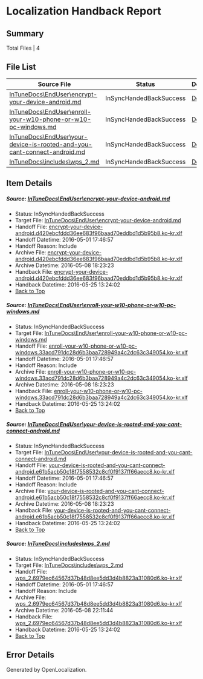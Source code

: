 # <a name='report-top'></a> Localization Handback Report

## Summary
 Total Files | 4

## File List
 Source File | Status | Details 
 ----------- | ------ | ------- 
 [InTuneDocs\EndUser\encrypt-your-device-android.md](https://github.com/Microsoft/IntuneDocs-pr/blob/779127bfd39145010f0d9b6609286aaf4dedfdc8/InTuneDocs/EndUser/encrypt-your-device-android.md) | InSyncHandedBackSuccess | [Details](#656bc3b8766582eddb5de765f923cdfc98bfb812285)
 [InTuneDocs\EndUser\enroll-your-w10-phone-or-w10-pc-windows.md](https://github.com/Microsoft/IntuneDocs-pr/blob/779127bfd39145010f0d9b6609286aaf4dedfdc8/InTuneDocs/EndUser/enroll-your-w10-phone-or-w10-pc-windows.md) | InSyncHandedBackSuccess | [Details](#c581ccf3633a9445e7a58ea2fda8b0d61f884fb0293)
 [InTuneDocs\EndUser\your-device-is-rooted-and-you-cant-connect-android.md](https://github.com/Microsoft/IntuneDocs-pr/blob/779127bfd39145010f0d9b6609286aaf4dedfdc8/InTuneDocs/EndUser/your-device-is-rooted-and-you-cant-connect-android.md) | InSyncHandedBackSuccess | [Details](#cef1dac1b5b23281b64509c38319a3534b8b4bd8463)
 [InTuneDocs\includes\wps_2.md](https://github.com/Microsoft/IntuneDocs-pr/blob/56ab8c21f7da490c3bf0d541c7026e2ed84926dd/InTuneDocs/includes/wps_2.md) | InSyncHandedBackSuccess | [Details](#e9096a16bdd11b30f840ceba6f1cb16bd4cf25e8635)

## Item Details
##### <a name='656bc3b8766582eddb5de765f923cdfc98bfb812285'></a> Source: [InTuneDocs\EndUser\encrypt-your-device-android.md](https://github.com/Microsoft/IntuneDocs-pr/blob/779127bfd39145010f0d9b6609286aaf4dedfdc8/InTuneDocs/EndUser/encrypt-your-device-android.md)
* Status: InSyncHandedBackSuccess
* Target File: [InTuneDocs\EndUser\encrypt-your-device-android.md](https://github.com/Microsoft/IntuneDocs-pr.ko-kr/blob/719d2916ece688de52862add32d7363615f2210d/InTuneDocs/EndUser/encrypt-your-device-android.md)
* Handoff File: [encrypt-your-device-android.d420ebcfddd36ee683f96baad70eddbd1d5b95b8.ko-kr.xlf](https://github.com/Microsoft/EM.handoff/blob/4c85c86418756844b31f65394b74954cad737b8b/ol-handoff/Microsoft/IntuneDocs-pr.ko-kr/master/encrypt-your-device-android.d420ebcfddd36ee683f96baad70eddbd1d5b95b8.ko-kr.xlf)
* Handoff Datetime: 2016-05-01 17:46:57
* Handoff Reason: Include
* Archive File: [encrypt-your-device-android.d420ebcfddd36ee683f96baad70eddbd1d5b95b8.ko-kr.xlf](https://github.com/Microsoft/EM.handoff/blob/ec5ac7c031cbc12a989e5fd374f281bd58121a42/ol-handoff/Microsoft/IntuneDocs-pr.ko-kr/master/archive/encrypt-your-device-android.d420ebcfddd36ee683f96baad70eddbd1d5b95b8.ko-kr.xlf)
* Archive Datetime: 2016-05-08 18:23:23
* Handback File: [encrypt-your-device-android.d420ebcfddd36ee683f96baad70eddbd1d5b95b8.ko-kr.xlf](https://github.com/Microsoft/EM.handback/blob/3adffa336fd9fe5501c3557f6841d74d46c34c72/ol-handback/Microsoft/IntuneDocs-pr.ko-kr/master/encrypt-your-device-android.d420ebcfddd36ee683f96baad70eddbd1d5b95b8.ko-kr.xlf)
* Handback Datetime: 2016-05-25 13:24:02
* [Back to Top](#report-top)

##### <a name='c581ccf3633a9445e7a58ea2fda8b0d61f884fb0293'></a> Source: [InTuneDocs\EndUser\enroll-your-w10-phone-or-w10-pc-windows.md](https://github.com/Microsoft/IntuneDocs-pr/blob/779127bfd39145010f0d9b6609286aaf4dedfdc8/InTuneDocs/EndUser/enroll-your-w10-phone-or-w10-pc-windows.md)
* Status: InSyncHandedBackSuccess
* Target File: [InTuneDocs\EndUser\enroll-your-w10-phone-or-w10-pc-windows.md](https://github.com/Microsoft/IntuneDocs-pr.ko-kr/blob/719d2916ece688de52862add32d7363615f2210d/InTuneDocs/EndUser/enroll-your-w10-phone-or-w10-pc-windows.md)
* Handoff File: [enroll-your-w10-phone-or-w10-pc-windows.33acd791dc28d6b3baa728949a4c2dc63c349054.ko-kr.xlf](https://github.com/Microsoft/EM.handoff/blob/4c85c86418756844b31f65394b74954cad737b8b/ol-handoff/Microsoft/IntuneDocs-pr.ko-kr/master/enroll-your-w10-phone-or-w10-pc-windows.33acd791dc28d6b3baa728949a4c2dc63c349054.ko-kr.xlf)
* Handoff Datetime: 2016-05-01 17:46:57
* Handoff Reason: Include
* Archive File: [enroll-your-w10-phone-or-w10-pc-windows.33acd791dc28d6b3baa728949a4c2dc63c349054.ko-kr.xlf](https://github.com/Microsoft/EM.handoff/blob/ec5ac7c031cbc12a989e5fd374f281bd58121a42/ol-handoff/Microsoft/IntuneDocs-pr.ko-kr/master/archive/enroll-your-w10-phone-or-w10-pc-windows.33acd791dc28d6b3baa728949a4c2dc63c349054.ko-kr.xlf)
* Archive Datetime: 2016-05-08 18:23:23
* Handback File: [enroll-your-w10-phone-or-w10-pc-windows.33acd791dc28d6b3baa728949a4c2dc63c349054.ko-kr.xlf](https://github.com/Microsoft/EM.handback/blob/3adffa336fd9fe5501c3557f6841d74d46c34c72/ol-handback/Microsoft/IntuneDocs-pr.ko-kr/master/enroll-your-w10-phone-or-w10-pc-windows.33acd791dc28d6b3baa728949a4c2dc63c349054.ko-kr.xlf)
* Handback Datetime: 2016-05-25 13:24:02
* [Back to Top](#report-top)

##### <a name='cef1dac1b5b23281b64509c38319a3534b8b4bd8463'></a> Source: [InTuneDocs\EndUser\your-device-is-rooted-and-you-cant-connect-android.md](https://github.com/Microsoft/IntuneDocs-pr/blob/779127bfd39145010f0d9b6609286aaf4dedfdc8/InTuneDocs/EndUser/your-device-is-rooted-and-you-cant-connect-android.md)
* Status: InSyncHandedBackSuccess
* Target File: [InTuneDocs\EndUser\your-device-is-rooted-and-you-cant-connect-android.md](https://github.com/Microsoft/IntuneDocs-pr.ko-kr/blob/719d2916ece688de52862add32d7363615f2210d/InTuneDocs/EndUser/your-device-is-rooted-and-you-cant-connect-android.md)
* Handoff File: [your-device-is-rooted-and-you-cant-connect-android.e61b5acb50c18f7558532c8cf0f9137ff66aecc8.ko-kr.xlf](https://github.com/Microsoft/EM.handoff/blob/4c85c86418756844b31f65394b74954cad737b8b/ol-handoff/Microsoft/IntuneDocs-pr.ko-kr/master/your-device-is-rooted-and-you-cant-connect-android.e61b5acb50c18f7558532c8cf0f9137ff66aecc8.ko-kr.xlf)
* Handoff Datetime: 2016-05-01 17:46:57
* Handoff Reason: Include
* Archive File: [your-device-is-rooted-and-you-cant-connect-android.e61b5acb50c18f7558532c8cf0f9137ff66aecc8.ko-kr.xlf](https://github.com/Microsoft/EM.handoff/blob/ec5ac7c031cbc12a989e5fd374f281bd58121a42/ol-handoff/Microsoft/IntuneDocs-pr.ko-kr/master/archive/your-device-is-rooted-and-you-cant-connect-android.e61b5acb50c18f7558532c8cf0f9137ff66aecc8.ko-kr.xlf)
* Archive Datetime: 2016-05-08 18:23:23
* Handback File: [your-device-is-rooted-and-you-cant-connect-android.e61b5acb50c18f7558532c8cf0f9137ff66aecc8.ko-kr.xlf](https://github.com/Microsoft/EM.handback/blob/3adffa336fd9fe5501c3557f6841d74d46c34c72/ol-handback/Microsoft/IntuneDocs-pr.ko-kr/master/your-device-is-rooted-and-you-cant-connect-android.e61b5acb50c18f7558532c8cf0f9137ff66aecc8.ko-kr.xlf)
* Handback Datetime: 2016-05-25 13:24:02
* [Back to Top](#report-top)

##### <a name='e9096a16bdd11b30f840ceba6f1cb16bd4cf25e8635'></a> Source: [InTuneDocs\includes\wps_2.md](https://github.com/Microsoft/IntuneDocs-pr/blob/56ab8c21f7da490c3bf0d541c7026e2ed84926dd/InTuneDocs/includes/wps_2.md)
* Status: InSyncHandedBackSuccess
* Target File: [InTuneDocs\includes\wps_2.md](https://github.com/Microsoft/IntuneDocs-pr.ko-kr/blob/719d2916ece688de52862add32d7363615f2210d/InTuneDocs/includes/wps_2.md)
* Handoff File: [wps_2.6979ec64567d37b48d8ee5dd3d4b8823a31080d6.ko-kr.xlf](https://github.com/Microsoft/EM.handoff/blob/4c85c86418756844b31f65394b74954cad737b8b/ol-handoff/Microsoft/IntuneDocs-pr.ko-kr/master/wps_2.6979ec64567d37b48d8ee5dd3d4b8823a31080d6.ko-kr.xlf)
* Handoff Datetime: 2016-05-01 17:46:57
* Handoff Reason: Include
* Archive File: [wps_2.6979ec64567d37b48d8ee5dd3d4b8823a31080d6.ko-kr.xlf](https://github.com/Microsoft/EM.handoff/blob/f1ffb27e03994a85727343cf051c8305daaa972e/ol-handoff/Microsoft/IntuneDocs-pr.ko-kr/master/archive/wps_2.6979ec64567d37b48d8ee5dd3d4b8823a31080d6.ko-kr.xlf)
* Archive Datetime: 2016-05-08 22:11:44
* Handback File: [wps_2.6979ec64567d37b48d8ee5dd3d4b8823a31080d6.ko-kr.xlf](https://github.com/Microsoft/EM.handback/blob/3adffa336fd9fe5501c3557f6841d74d46c34c72/ol-handback/Microsoft/IntuneDocs-pr.ko-kr/master/wps_2.6979ec64567d37b48d8ee5dd3d4b8823a31080d6.ko-kr.xlf)
* Handback Datetime: 2016-05-25 13:24:02
* [Back to Top](#report-top)


## Error Details

Generated by OpenLocalization.
